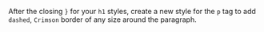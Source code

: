 After the closing `}` for your `h1` styles, create a new style for the `p` tag to add `dashed`, `Crimson` border of any size around the paragraph.